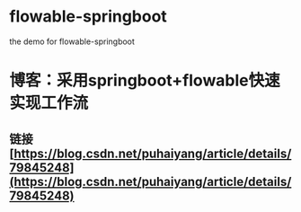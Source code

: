 # flowable-springboot
the demo for flowable-springboot
# 博客：采用springboot+flowable快速实现工作流
## 链接 [https://blog.csdn.net/puhaiyang/article/details/79845248](https://blog.csdn.net/puhaiyang/article/details/79845248)
